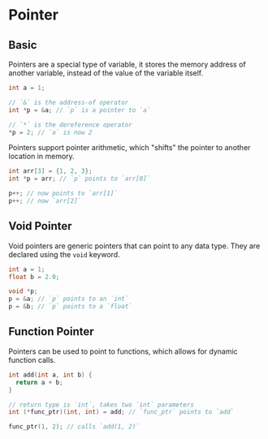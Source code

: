# Pointer

## Basic

Pointers are a special type of variable, it stores the memory address of another
variable, instead of the value of the variable itself.

```c
int a = 1;

// `&` is the address-of operator
int *p = &a; // `p` is a pointer to `a`

// `*` is the dereference operator
*p = 2; // `a` is now 2
```

Pointers support pointer arithmetic, which "shifts" the pointer to another
location in memory.

```c
int arr[3] = {1, 2, 3};
int *p = arr; // `p` points to `arr[0]`

p++; // now points to `arr[1]`
p++; // now `arr[2]`
```

## Void Pointer

Void pointers are generic pointers that can point to any data type. They are
declared using the `void` keyword.

```c
int a = 1;
float b = 2.0;

void *p;
p = &a; // `p` points to an `int`
p = &b; // `p` points to a `float`
```

## Function Pointer

Pointers can be used to point to functions, which allows for dynamic function
calls.

```c
int add(int a, int b) {
  return a + b;
}

// return type is `int`, takes two `int` parameters
int (*func_ptr)(int, int) = add; // `func_ptr` points to `add`

func_ptr(1, 2); // calls `add(1, 2)`
```

